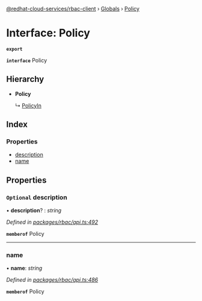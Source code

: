[@redhat-cloud-services/rbac-client](../README.md) › [Globals](../globals.md) › [Policy](policy.md)

# Interface: Policy

**`export`** 

**`interface`** Policy

## Hierarchy

* **Policy**

  ↳ [PolicyIn](policyin.md)

## Index

### Properties

* [description](policy.md#optional-description)
* [name](policy.md#name)

## Properties

### `Optional` description

• **description**? : *string*

*Defined in [packages/rbac/api.ts:492](https://github.com/Hyperkid123/javascript-clients/blob/master/packages/rbac/api.ts#L492)*

**`memberof`** Policy

___

###  name

• **name**: *string*

*Defined in [packages/rbac/api.ts:486](https://github.com/Hyperkid123/javascript-clients/blob/master/packages/rbac/api.ts#L486)*

**`memberof`** Policy
